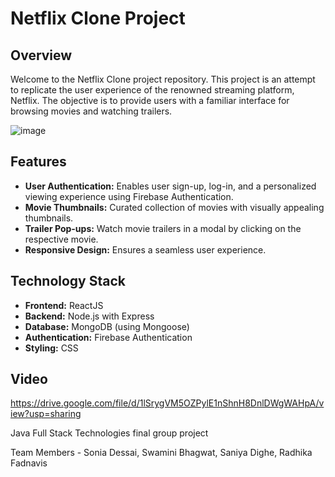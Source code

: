 # Netflix Clone Project

## Overview

Welcome to the Netflix Clone project repository. This project is an attempt to replicate the user experience of the renowned streaming platform, Netflix. The objective is to provide users with a familiar interface for browsing movies and watching trailers.

![image](https://github.com/Sonia312/Netflix-Clone/assets/101570119/bd6c61ad-4275-4741-8a8b-492a25cf76b3)


## Features

- **User Authentication:** Enables user sign-up, log-in, and a personalized viewing experience using Firebase Authentication.
- **Movie Thumbnails:** Curated collection of movies with visually appealing thumbnails.
- **Trailer Pop-ups:** Watch movie trailers in a modal by clicking on the respective movie.
- **Responsive Design:** Ensures a seamless user experience.

## Technology Stack

- **Frontend:** ReactJS
- **Backend:** Node.js with Express
- **Database:** MongoDB (using Mongoose)
- **Authentication:** Firebase Authentication
- **Styling:** CSS

## Video

https://drive.google.com/file/d/1lSrygVM5OZPylE1nShnH8DnlDWgWAHpA/view?usp=sharing

Java Full Stack Technologies final group project

Team Members - Sonia Dessai, Swamini Bhagwat, Saniya Dighe, Radhika Fadnavis
